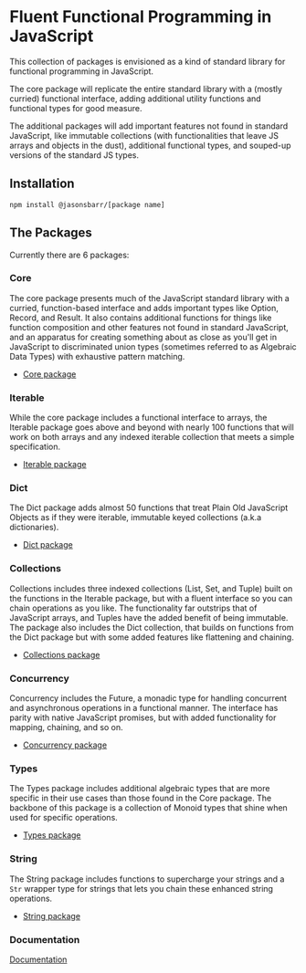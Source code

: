 # Fluent Functional Programming in JavaScript

This collection of packages is envisioned as a kind of standard library for functional programming in JavaScript.

The core package will replicate the entire standard library with a (mostly curried) functional interface, adding additional utility functions and functional types for good measure.

The additional packages will add important features not found in standard JavaScript, like immutable collections (with functionalities that leave JS arrays and objects in the dust), additional functional types, and souped-up versions of the standard JS types.

## Installation

```
npm install @jasonsbarr/[package name]
```

## The Packages

Currently there are 6 packages:

### Core

The core package presents much of the JavaScript standard library with a curried, function-based interface and adds important types like Option, Record, and Result. It also contains additional functions for things like function composition and other features not found in standard JavaScript, and an apparatus for creating something about as close as you'll get in JavaScript to discriminated union types (sometimes referred to as Algebraic Data Types) with exhaustive pattern matching.

- [Core package](https://github.com/jasonsbarr/functional/tree/main/packages/core)

### Iterable

While the core package includes a functional interface to arrays, the Iterable package goes above and beyond with nearly 100 functions that will work on both arrays and any indexed iterable collection that meets a simple specification.

- [Iterable package](https://github.com/jasonsbarr/functional/tree/main/packages/iterable)

### Dict

The Dict package adds almost 50 functions that treat Plain Old JavaScript Objects as if they were iterable, immutable keyed collections (a.k.a dictionaries).

- [Dict package](https://github.com/jasonsbarr/functional/tree/main/packages/dict)

### Collections

Collections includes three indexed collections (List, Set, and Tuple) built on the functions in the Iterable package, but with a fluent interface so you can chain operations as you like. The functionality far outstrips that of JavaScript arrays, and Tuples have the added benefit of being immutable. The package also includes the Dict collection, that builds on functions from the Dict package but with some added features like flattening and chaining.

- [Collections package](https://github.com/jasonsbarr/functional/tree/main/packages/collections)

### Concurrency

Concurrency includes the Future, a monadic type for handling concurrent and asynchronous operations in a functional manner. The interface has parity with native JavaScript promises, but with added functionality for mapping, chaining, and so on.

- [Concurrency package](https://github.com/jasonsbarr/functional/tree/main/packages/concurrency)

### Types

The Types package includes additional algebraic types that are more specific in their use cases than those found in the Core package. The backbone of this package is a collection of Monoid types that shine when used for specific operations.

- [Types package](https://github.com/jasonsbarr/functional/tree/main/packages/types)

### String

The String package includes functions to supercharge your strings and a `Str` wrapper type for strings that lets you chain these enhanced string operations.

- [String package](https://github.com/jasonsbarr/functional/tree/main/packages/string)

### Documentation

[Documentation](https://github.com/jasonsbarr/functional/tree/main/docs)
